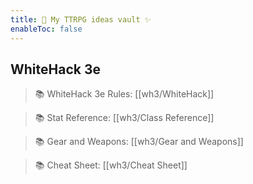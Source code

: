 ```yaml
---
title: 🐉 My TTRPG ideas vault ✨
enableToc: false
---
```


## WhiteHack 3e

> 📚 WhiteHack 3e Rules: [[wh3/WhiteHack]]

> 📚 Stat Reference: [[wh3/Class Reference]]

> 📚 Gear and Weapons: [[wh3/Gear and Weapons]]

> 📚 Cheat Sheet: [[wh3/Cheat Sheet]]

